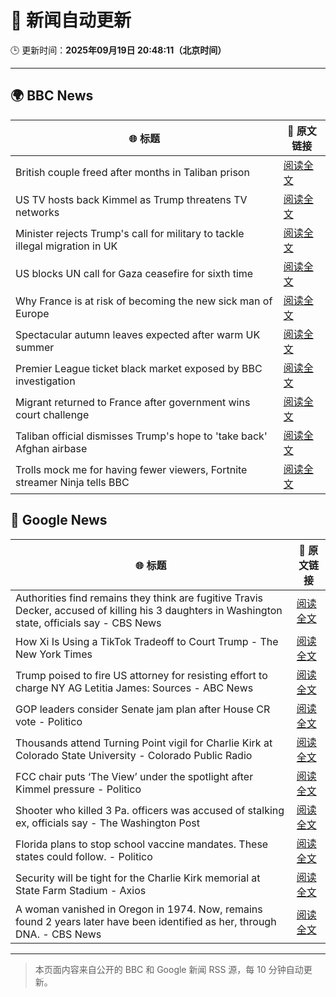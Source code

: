 # 🧠 新闻自动更新

🕒 更新时间：**2025年09月19日 20:48:11（北京时间）**

---

## 🌍 BBC News

| 🌐 标题 | 🔗 原文链接 |
|--------|-------------|
| British couple freed after months in Taliban prison | [阅读全文](https://www.bbc.com/news/articles/c0q7l8ewj0wo?at_medium=RSS&at_campaign=rss) |
| US TV hosts back Kimmel as Trump threatens TV networks | [阅读全文](https://www.bbc.com/news/articles/clyxjve3pe2o?at_medium=RSS&at_campaign=rss) |
| Minister rejects Trump's call for military to tackle illegal migration in UK | [阅读全文](https://www.bbc.com/news/articles/c04qre9l0v3o?at_medium=RSS&at_campaign=rss) |
| US blocks UN call for Gaza ceasefire for sixth time | [阅读全文](https://www.bbc.com/news/articles/ce3yj41083no?at_medium=RSS&at_campaign=rss) |
| Why France is at risk of becoming the new sick man of Europe | [阅读全文](https://www.bbc.com/news/articles/cvg9n6vr2eyo?at_medium=RSS&at_campaign=rss) |
| Spectacular autumn leaves expected after warm UK summer | [阅读全文](https://www.bbc.com/weather/articles/c5yvd830p37o?at_medium=RSS&at_campaign=rss) |
| Premier League ticket black market exposed by BBC investigation | [阅读全文](https://www.bbc.com/sport/articles/cwy9dlqxx2ro?at_medium=RSS&at_campaign=rss) |
| Migrant returned to France after government wins court challenge | [阅读全文](https://www.bbc.com/news/articles/cx273vnkjpmo?at_medium=RSS&at_campaign=rss) |
| Taliban official dismisses Trump's hope to 'take back' Afghan airbase | [阅读全文](https://www.bbc.com/news/articles/c24rz9jeyjjo?at_medium=RSS&at_campaign=rss) |
| Trolls mock me for having fewer viewers, Fortnite streamer Ninja tells BBC | [阅读全文](https://www.bbc.com/news/articles/cvg98zd9q75o?at_medium=RSS&at_campaign=rss) |

## 📰 Google News

| 🌐 标题 | 🔗 原文链接 |
|--------|-------------|
| Authorities find remains they think are fugitive Travis Decker, accused of killing his 3 daughters in Washington state, officials say - CBS News | [阅读全文](https://news.google.com/rss/articles/CBMimAFBVV95cUxQZGIzR0xRMDZ6WDdRLTIxZTdLTWtjRUFpTE1oR2lKdFpiMTRJN2FoMld2ZjdXdnRqZWJEWW9ncmRrYzlmUDhHT0hIV01vUnJ0empNbHBfZ2w4RUp5YkJ5MGhxaTZ2Z0duQ0R6NEpoSkpLa0U2b2t4Q2NEYnJERjRBSjdBNUcwRVoyOERYYVJKVFk4aGh3c0JOUNIBngFBVV95cUxQTjFZa3ZxZzM3R25oRlJmOW91MU01emc1bThWejk2b1RBRlY3V3ZoYnBzREEwRzZtUFY1UWgzWDFpVlo2aUlXcEROVi1uSnMxZGxxdlRzQlhPUXhXbmNPODZ0cGJraEpYelVYaUJKbVk4MXBwZHZ3YmpaQjlTRnplQ1ZpOEQ1czRtcUg1QVRtRldZSHpMNnJsVDBuZVVWUQ?oc=5) |
| How Xi Is Using a TikTok Tradeoff to Court Trump - The New York Times | [阅读全文](https://news.google.com/rss/articles/CBMifEFVX3lxTE44Wjl2bjZ1dWJmY3NpRXdydThGX0lac1VwbDhETkNZTTBWMTJyVWtzYy1EaDQ0RUVQeXpRLTRleEl6dDFVcFN1RHNON01reWs1VjNsbmY5WTlLOFhYNGlBemhHUWphR3k0T2llRzVzc0dlczR4ZUNKbXlGZTY?oc=5) |
| Trump poised to fire US attorney for resisting effort to charge NY AG Letitia James: Sources - ABC News | [阅读全文](https://news.google.com/rss/articles/CBMinwFBVV95cUxNYjFUR0ZpakhnRHFmcF9RX0p6YWFGQlQtMWR0UXpUeVNXUE02SUtrVXZFbVBiaTJET092Rnp3Z3JsM2kyQ2M2REN3bHdDVnN5Nkl3Tm4xNXZpU1BFRkE5VVRQUC14U3l5OEU5WGstSHNrS2YxdGdDN29SaEtJaXZ2d3B3M2ZkLTBDRWJvZTZ6dndxT2xLR2dlOE9MVm5yUjDSAaQBQVVfeXFMUG9NdzFNdlhNQTg1VVk2b2JOSmxyOXIwdjJVRVo5dHVvTDk1V3N5dGhONGxIdElJSWhBQm9XM1R1bUVCNm9VMnZpbWttc0tNaV9DLXcwekJMMVNjZFhRSlZKdUVKaGpfLWJNLWowOGhOYVpoTmlOeFJtWnNqTkU4Wldhc1JXVnNHOVpudWxLWThCY29Ra2pFa2tzZmhaU3c2Y3BFRks?oc=5) |
| GOP leaders consider Senate jam plan after House CR vote - Politico | [阅读全文](https://news.google.com/rss/articles/CBMilgFBVV95cUxPYXhlYUhGSDFWb3Y0Sk1pQ2Q0YkdQMGp0aEZxMzA2eU1fZTAycDVlZElpSmlJVE9NY2RURXNqeFpBbFVuQ3BoaTRKcEtEVHdlbkQ5U1hwZDRaNGw1SUNUQm5CcTdnYk5Qb2xucTlTREd6ZllOWGdHdFFVazJONW5YaWZUVTBobllhMTByV296Ql9zdl9QVEE?oc=5) |
| Thousands attend Turning Point vigil for Charlie Kirk at Colorado State University - Colorado Public Radio | [阅读全文](https://news.google.com/rss/articles/CBMidkFVX3lxTE9yc0I4U08xNGNTamp6QlQ1b0wyaFpkVzVSdkJ2c3UwYUloTUJVcklIYmh0N1VsVnJHRFFhY0wwU05DV1NlYkFRcXJHZDVVNm52VnVkeE1RaUlYRVVPbEZNWFJpS05WQzF5cVZvbmJqTVN2aE1mWlE?oc=5) |
| FCC chair puts ‘The View’ under the spotlight after Kimmel pressure - Politico | [阅读全文](https://news.google.com/rss/articles/CBMigAFBVV95cUxOM201V0dKUGxPVDc3eU0yendoUmtpMjc1RkpxNk52QVhqaEVldFVMZThKTTA4QXltaEltZW5QWFJBcU5rT3Y0SEZLYzNndGtEWWVvZnlXTHc5cENsMm1STUFONWx5dE5fSXpiMzZyZ3lVVG9mT1pyY09pWC16azlJRA?oc=5) |
| Shooter who killed 3 Pa. officers was accused of stalking ex, officials say - The Washington Post | [阅读全文](https://news.google.com/rss/articles/CBMikwFBVV95cUxPN3NpNzJrTFFlMkhWYkhnZWlrVnVUai1IU0JIcDVGQXZ4a3ZnUTZZbHpJUlVqRWxBNVBkTjNGVE9jNW5qWmVCdUJiODFnci1sWUItWjh3c3dfeDJfTVE2bi1TQjZ0dW45Vkt1MldSS1pwTTFVRTdTZXRwaFdtbmFiaEJwM1VLMDBQV3RsVTQ0RmtWcTg?oc=5) |
| Florida plans to stop school vaccine mandates. These states could follow. - Politico | [阅读全文](https://news.google.com/rss/articles/CBMiigFBVV95cUxQY1VJR1BJMnRyTjhrLTNVN0JNSFpOTUtVbnFMSVNPR25yVmhmVVdyVjFlWmQybW1fVVY1dlpfb296VmxIMWgxcHRLSk51YVBITU1WNldRQVN2cVZkUGxhTllJYlMxQWU3TzRrUFkzU1QzSzV2ZlN6Wm00a2E2d1BaS3oxZDJhMUJ4T2c?oc=5) |
| Security will be tight for the Charlie Kirk memorial at State Farm Stadium - Axios | [阅读全文](https://news.google.com/rss/articles/CBMipwFBVV95cUxNMV95bG93N0hUUUlUWUNWaERIanVmVWQ4SzlTNkJLMGZ0R3F0ZVl6SVp0ZFVFVVRFT0dEb3d6US1EcURSTC1vNnM1SGZ4akZvNnk1LXotdzl1bHRLbWNnYUMzZzJLenM4V1N0dVd0M1VTZzA0TlFEZUNsZ1ZmbW5hekVoSEtvamNVYmRfTEJRMVJ4OU1acXJGNFRna2FLc21nTWt3SllzSQ?oc=5) |
| A woman vanished in Oregon in 1974. Now, remains found 2 years later have been identified as her, through DNA. - CBS News | [阅读全文](https://news.google.com/rss/articles/CBMikgFBVV95cUxQZV90QnkwQlA1cS1xcjh1STJPS0Q3YnNrUDhvN1hiQWgtcUVhSmFadGNLMWU4MVlRYUFWdkdXZ1FQV3N1MFJ6OXhKX0swdkFmUl9YMjQyd3JORGVqdEE1WEtiUkFxT0ZuOHI4aDdTWFlzUkRkMGVXal9vSkl3d3Q2a2tMN3BFWi1UOTR3Qy1EbkEtUdIBlwFBVV95cUxPZHJvSDhMTDR6UFRvVHhJcjNfQkpFOFBqaVNpV3I0cmd6ZkZlMnB0V2NwZUJqdVZFRWtQdUZpMXdDRzBhZ3BJMGN2dmNXTDJic2ZNOHJnN2pwMzlRS0NxY25oWjNqMEl1Vmc4NWNSV2Rmend6d2FGZlhjUUhqYWptMEx0dm0yLWprUGJTYXRjMlY5bHlycnNn?oc=5) |

---
> 本页面内容来自公开的 BBC 和 Google 新闻 RSS 源，每 10 分钟自动更新。